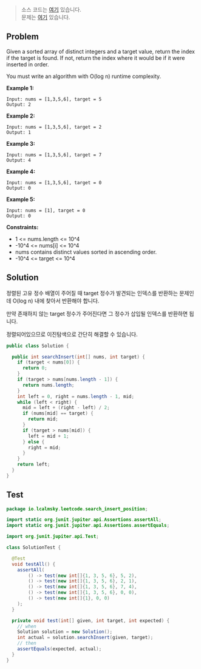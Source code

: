 > 소스 코드는 [여기](https://github.com/lcalmsky/leetcode/blob/master/src/main/java/io/lcalmsky/leetcode/search_insert_position/Solution.java) 있습니다.  
> 문제는 [여기](https://leetcode.com/problems/search-insert-position/) 있습니다.

## Problem

Given a sorted array of distinct integers and a target value, return the index if the target is found. If not, return the index where it would be if it were inserted in order.

You must write an algorithm with O(log n) runtime complexity.

**Example 1:**

```text
Input: nums = [1,3,5,6], target = 5
Output: 2
```

**Example 2:**

```text
Input: nums = [1,3,5,6], target = 2
Output: 1
```

**Example 3:**

```text
Input: nums = [1,3,5,6], target = 7
Output: 4
```

**Example 4:**

```text
Input: nums = [1,3,5,6], target = 0
Output: 0
```

**Example 5:**

```text
Input: nums = [1], target = 0
Output: 0
```

**Constraints:**

* 1 <= nums.length <= 10^4
* -10^4 <= nums[i] <= 10^4
* nums contains distinct values sorted in ascending order.
* -10^4 <= target <= 10^4

## Solution

정렬된 고유 정수 배열이 주어질 때 target 정수가 발견되는 인덱스를 반환하는 문제인데 O(log n) 내에 찾아서 반환해야 합니다.

만약 존재하지 않는 target 정수가 주어진다면 그 정수가 삽입될 인덱스를 반환하면 됩니다.

정렬되어있으므로 이진탐색으로 간단히 해결할 수 있습니다.

```java
public class Solution {

  public int searchInsert(int[] nums, int target) {
    if (target < nums[0]) {
      return 0;
    }
    if (target > nums[nums.length - 1]) {
      return nums.length;
    }
    int left = 0, right = nums.length - 1, mid;
    while (left < right) {
      mid = left + (right - left) / 2;
      if (nums[mid] == target) {
        return mid;
      }
      if (target > nums[mid]) {
        left = mid + 1;
      } else {
        right = mid;
      }
    }
    return left;
  }
}
```

## Test

```java
package io.lcalmsky.leetcode.search_insert_position;

import static org.junit.jupiter.api.Assertions.assertAll;
import static org.junit.jupiter.api.Assertions.assertEquals;

import org.junit.jupiter.api.Test;

class SolutionTest {

  @Test
  void testAll() {
    assertAll(
        () -> test(new int[]{1, 3, 5, 6}, 5, 2),
        () -> test(new int[]{1, 3, 5, 6}, 2, 1),
        () -> test(new int[]{1, 3, 5, 6}, 7, 4),
        () -> test(new int[]{1, 3, 5, 6}, 0, 0),
        () -> test(new int[]{1}, 0, 0)
    );
  }

  private void test(int[] given, int target, int expected) {
    // when
    Solution solution = new Solution();
    int actual = solution.searchInsert(given, target);
    // then
    assertEquals(expected, actual);
  }
}
```
